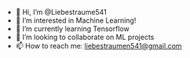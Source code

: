 - 👋 Hi, I’m @Liebestraume541
- 👀 I’m interested in Machine Learning! 
- 🌱 I’m currently learning Tensorflow 
- 💞️ I’m looking to collaborate on ML projects
- 📫 How to reach me: liebestraumen541@gmail.com

<!---
Liebestraume541/Liebestraume541 is a ✨ special ✨ repository because its `README.md` (this file) appears on your GitHub profile.
You can click the Preview link to take a look at your changes.
--->
